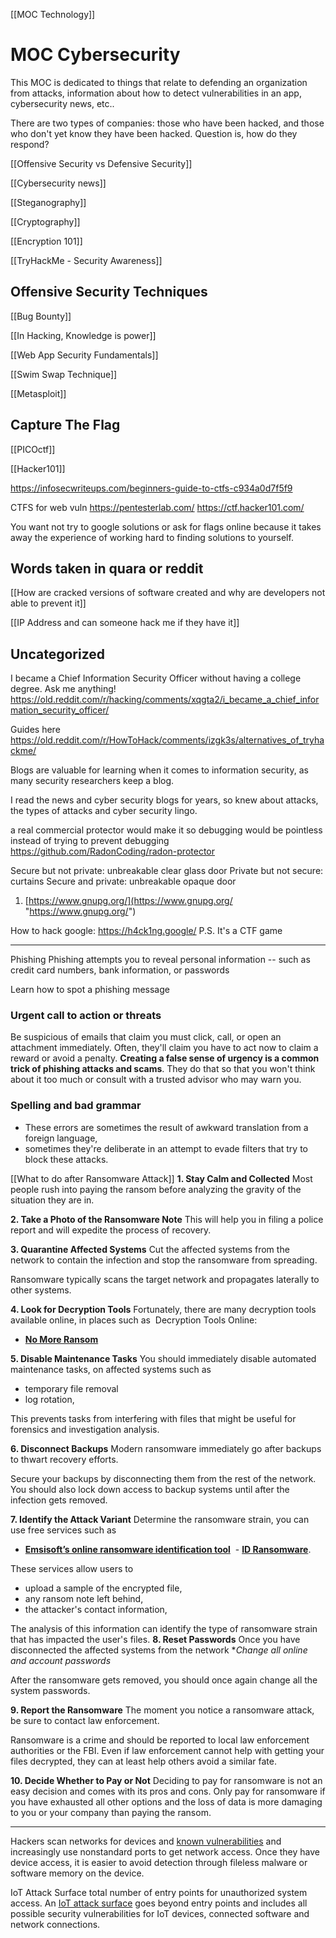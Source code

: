 [[MOC Technology]]

# MOC Cybersecurity
This MOC is dedicated to things that relate to defending an organization from attacks, information about how to detect vulnerabilities in an app, cybersecurity news, etc..

There are two types of companies: those who have been hacked, and those who don't yet know they have been hacked. Question is, how do they respond?

[[Offensive Security vs Defensive Security]]


[[Cybersecurity news]]


[[Steganography]]


[[Cryptography]]


[[Encryption 101]]


[[TryHackMe - Security Awareness]]


## Offensive Security Techniques

[[Bug Bounty]]


[[In Hacking, Knowledge is power]]


[[Web App Security Fundamentals]]


[[Swim Swap Technique]]


[[Metasploit]]


## Capture The Flag

[[PICOctf]]

[[Hacker101]]

https://infosecwriteups.com/beginners-guide-to-ctfs-c934a0d7f5f9

CTFS for web vuln
https://pentesterlab.com/
https://ctf.hacker101.com/

You want not try to google solutions or ask for flags online because it takes away the experience of working hard to finding solutions to yourself.



## Words taken in quara or reddit

[[How are cracked versions of software created and why are developers not able to prevent it]]


[[IP Address and can someone hack me if they have it]]




## Uncategorized

I became a Chief Information Security Officer without having a college degree. Ask me anything!
https://old.reddit.com/r/hacking/comments/xqgta2/i_became_a_chief_information_security_officer/


Guides here
https://old.reddit.com/r/HowToHack/comments/izgk3s/alternatives_of_tryhackme/


Blogs are valuable for learning when it comes to information security, 
as many security researchers keep a blog.


I read the news and cyber security blogs for years, so knew about attacks, the types of attacks and cyber security lingo.


a real commercial protector would make it so debugging would be pointless instead of trying to prevent debugging
https://github.com/RadonCoding/radon-protector



Secure but not private: unbreakable clear glass door
Private but not secure: curtains
Secure and private: unbreakable opaque door


1.  [https://www.gnupg.org/](https://www.gnupg.org/ "https://www.gnupg.org/")

How to hack google:
https://h4ck1ng.google/
P.S. It's a CTF game



---
Phishing
Phishing attempts you to reveal personal information -- such as credit card numbers, bank information, or passwords

Learn how to spot a phishing message
### Urgent call to action or threats 
Be suspicious of emails that claim you must click, call, or open an attachment immediately. Often, they'll claim you have to act now to claim a reward or avoid a penalty. **Creating a false sense of urgency is a common trick of phishing attacks and scams**. They do that so that you won't think about it too much or consult with a trusted advisor who may warn you.

### Spelling and bad grammar
- These errors are sometimes the result of awkward translation from a foreign language, 
- sometimes they're deliberate in an attempt to evade filters that try to block these attacks.


[[What to do after Ransomware Attack]]
**1. Stay Calm and Collected**
Most people rush into paying the ransom before analyzing the gravity of the situation they are in. 

**2. Take a Photo of the Ransomware Note**
This will help you in filing a police report and will expedite the process of recovery.

**3. Quarantine Affected Systems**
Cut the affected systems from the network to contain the infection and stop the ransomware from spreading.

Ransomware typically scans the target network and propagates laterally to other systems.

**4. Look for Decryption Tools**
Fortunately, there are many decryption tools available online, in places such as 
Decryption Tools Online:
- [**No More Ransom**](https://www.nomoreransom.org/)

**5. Disable Maintenance Tasks**
You should immediately disable automated maintenance tasks, on affected systems such as 
- temporary file removal 
- log rotation, 

This prevents tasks from interfering with files that might be useful for forensics and investigation analysis.


**6. Disconnect Backups**
Modern ransomware immediately go after backups to thwart recovery efforts.

Secure your backups by disconnecting them from the rest of the network. 
You should also lock down access to backup systems until after the infection gets removed.


**7. Identify the Attack Variant**
Determine the ransomware strain, you can use free services such as 
- [**Emsisoft’s online ransomware identification tool**](https://www.emsisoft.com/ransomware-decryption-tools/) 
- [**ID Ransomware**](https://id-ransomware.malwarehunterteam.com/).

These services allow users to 
- upload a sample of the encrypted file, 
- any ransom note left behind, 
- the attacker's contact information,  

The analysis of this information can identify the type of ransomware strain that has impacted the user's files.
**8. Reset Passwords**
Once you have disconnected the affected systems from the network
**Change all online and account passwords*

After the ransomware gets removed, 
you should once again change all the system passwords.


**9. Report the Ransomware**
The moment you notice a ransomware attack, be sure to contact law enforcement.

Ransomware is a crime and should be reported to local law enforcement authorities or the FBI. 
Even if law enforcement cannot help with getting your files decrypted, they can at least help others avoid a similar fate.

**10. Decide Whether to Pay or Not**
Deciding to pay for ransomware is not an easy decision and comes with its pros and cons.
Only pay for ransomware if you have exhausted all other options and the loss of data is more damaging to you or your company than paying the ransom.

---
Hackers scan networks for devices and [known vulnerabilities](https://www.techtarget.com/iotagenda/feature/IoT-Security-Foundation-launches-vulnerability-platform) and increasingly use nonstandard ports to get network access. Once they have device access, it is easier to avoid detection through fileless malware or software memory on the device.


IoT Attack Surface
total number of entry points for unauthorized system access. An [IoT attack surface](https://www.techtarget.com/iotagenda/definition/IoT-attack-surface) goes beyond entry points and includes all possible security vulnerabilities for IoT devices, connected software and network connections.

